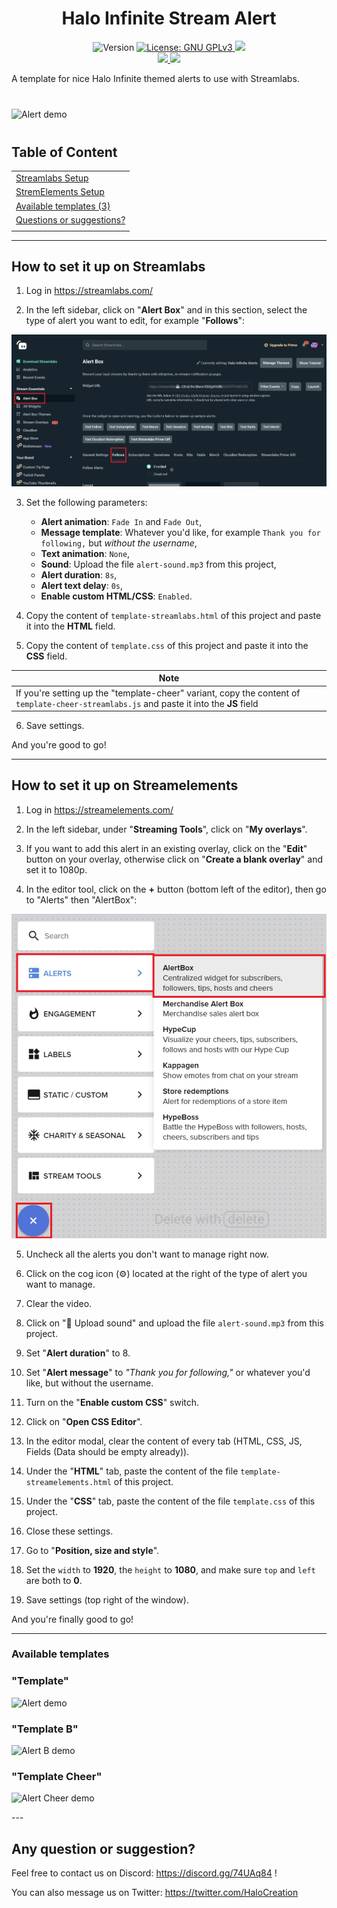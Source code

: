 
<h1 align="center">Halo Infinite Stream Alert</h1>
<p align="center">
  <img alt="Version" src="https://img.shields.io/badge/version-1.0.0-blue.svg?cacheSeconds=2592000" />
  <a href="https://choosealicense.com/licenses/gpl-3.0/" target="_blank">
    <img alt="License: GNU GPLv3" src="https://img.shields.io/badge/License-GNU GPLv3-yellow.svg" />
  </a>
  <img src="https://img.shields.io/maintenance/yes/2021" />
  <br />
  <a href="https://discord.gg/74UAq84" target="_blank">
    <img src="https://img.shields.io/discord/443833089966342145?color=7289DA&label=Halo%20Cr%C3%A9ation&logo=Discord" />
  </a>
  <a href="https://twitter.com/HaloCreation" target="_blank">
    <img src="https://img.shields.io/twitter/follow/HaloCreation?color=%232da1f3&logo=Twitter&style=flat-square" />
  </a>
</p>


A template for nice Halo Infinite themed alerts to use with Streamlabs.

<div style="width: 600px; margin: 40px auto">

![Alert demo](./doc-assets/alert-demo.gif)

</div>

## Table of Content

|                                           |
|-------------------------------------------|
| [Streamlabs Setup](#streamlabs)           |
| [StremElements Setup](#streamelements)    |
| [Available templates (3)](#variants)      |
| [Questions or suggestions?](#suggestions) |
|                                           |

---

## How to set it up on Streamlabs<a name="streamlabs"></a>

1. Log in https://streamlabs.com/

2. In the left sidebar, click on "__Alert Box__" and in this section, select the type of alert you want to edit, for example "__Follows__":

![Infinite alert - Streamlabs 01](./doc-assets/readme-01.jpg)

3. Set the following parameters:
    * __Alert animation__: `Fade In` and `Fade Out`,
    * __Message template__: Whatever you'd like, for example `Thank you for following,` but *without the username*,
    * __Text animation__: `None`,
    * __Sound__: Upload the file `alert-sound.mp3` from this project,
    * __Alert duration__: `8s`,
    * __Alert text delay__: `0s`,
    * __Enable custom HTML/CSS__: `Enabled`.

4. Copy the content of `template-streamlabs.html` of this project and paste it into the __HTML__ field.

5. Copy the content of `template.css` of this project and paste it into the __CSS__ field.

| **Note** |
|-------------------------------------------|
| If you're setting up the "template-cheer" variant, copy the content of `template-cheer-streamlabs.js` and paste it into the __JS__ field |

6. Save settings.

And you're good to go!

---

## How to set it up on Streamelements<a name="streamelements"></a>

1. Log in https://streamelements.com/

2. In the left sidebar, under "__Streaming Tools__", click on "__My overlays__".

3. If you want to add this alert in an existing overlay, click on the "__Edit__" button on your overlay, otherwise click on "__Create a blank overlay__" and set it to 1080p.

4. In the editor tool, click on the **+** button (bottom left of the editor), then go to "Alerts" then "AlertBox":

![Infinite alert - Streamelements 01](./doc-assets/readme-02.jpg)

5. Uncheck all the alerts you don't want to manage right now.

6. Click on the cog icon (⚙️) located at the right of the type of alert you want to manage.

7. Clear the video.

8. Click on "🎵 Upload sound" and upload the file `alert-sound.mp3` from this project.

9. Set "__Alert duration__" to 8.

10. Set "__Alert message__" to _"Thank you for following,"_ or whatever you'd like, but without the username.

11. Turn on the "__Enable custom CSS__" switch.

12. Click on "__Open CSS Editor__". 

13. In the editor modal, clear the content of every tab (HTML, CSS, JS, Fields (Data should be empty already)).

14. Under the "__HTML__" tab, paste the content of the file `template-streamelements.html` of this project.

15. Under the "__CSS__" tab, paste the content of the file `template.css` of this project.

16. Close these settings.

17. Go to "__Position, size and style__".

18. Set the `width` to **1920**, the `height` to **1080**, and make sure `top` and `left` are both to **0**.

19. Save settings (top right of the window).

And you're finally good to go!

---

### Available templates<a name="variants"></a>
### "Template"
![Alert demo](./doc-assets/alert-demo.gif)

### "Template B"
![Alert B demo](./doc-assets/alert-b-demo.gif)

### "Template Cheer"
![Alert Cheer demo](./doc-assets/bits-alert-demo.gif)

</div>
---

## Any question or suggestion?<a name="suggestions"></a>

Feel free to contact us on Discord: https://discord.gg/74UAq84 !

You can also message us on Twitter: https://twitter.com/HaloCreation
